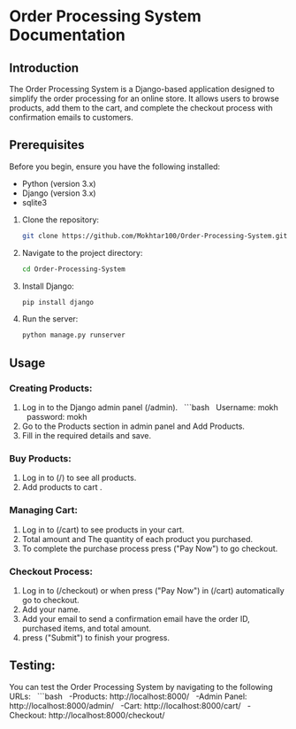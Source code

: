# Order Processing System Documentation

## Introduction
The Order Processing System is a Django-based application designed to simplify the order processing for an online store. It allows users to browse products, add them to the cart, and complete the checkout process with confirmation emails to customers.

## Prerequisites
Before you begin, ensure you have the following installed:
- Python (version 3.x)
- Django (version 3.x)
- sqlite3

1. Clone the repository:
   ```bash
   git clone https://github.com/Mokhtar100/Order-Processing-System.git
2. Navigate to the project directory:
   ```bash
   cd Order-Processing-System
3. Install Django:
   ```bash
   pip install django
4. Run the server:
   ```bash
   python manage.py runserver
## Usage
### Creating Products:
1. Log in to the Django admin panel (/admin).
  ```bash
  Username: mokh
  password: mokh
2. Go to the Products section in admin panel and Add Products.
3. Fill in the required details and save.

### Buy Products:
1. Log in to (/) to see all products.
2. Add products to cart .

### Managing Cart:
1. Log in to (/cart) to see products in your cart.
2. Total amount and The quantity of each product you purchased.
3. To complete the purchase process press ("Pay Now") to go checkout.

### Checkout Process:
1. Log in to (/checkout) or when press ("Pay Now") in (/cart) automatically go to checkout.
2. Add your name.
3. Add your email to send a confirmation email have the order ID, purchased items, and total amount.
4. press ("Submit") to finish your progress.

## Testing:
You can test the Order Processing System by navigating to the following URLs:
  ```bash
  -Products: http://localhost:8000/
  -Admin Panel: http://localhost:8000/admin/
  -Cart: http://localhost:8000/cart/
  -Checkout: http://localhost:8000/checkout/
